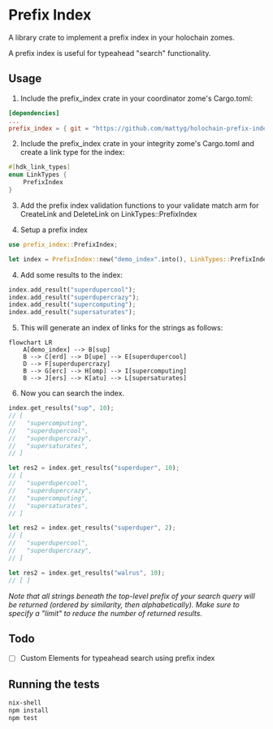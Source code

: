 # Prefix Index

A library crate to implement a prefix index in your holochain zomes.

A prefix index is useful for typeahead "search" functionality.

## Usage

1. Include the prefix_index crate in your coordinator zome's Cargo.toml:

```toml
[dependencies]
...
prefix_index = { git = "https://github.com/mattyg/holochain-prefix-index" module = "prefix_index" }
```

2. Include the prefix_index crate in your integrity zome's Cargo.toml and create a link type for the index:
```rust
#[hdk_link_types]
enum LinkTypes {
    PrefixIndex
}
```

3. Add the prefix index validation functions to your validate match arm for CreateLink and DeleteLink on LinkTypes::PrefixIndex

3. Setup a prefix index

```rust
use prefix_index::PrefixIndex;

let index = PrefixIndex::new("demo_index".into(), LinkTypes::PrefixIndex, 3, 3)?;
```

4. Add some results to the index:
```rust
index.add_result("superdupercool");
index.add_result("superdupercrazy");
index.add_result("supercomputing");
index.add_result("supersaturates");
```

5. This will generate an index of links for the strings as follows:

```mermaid
flowchart LR
    A[demo_index] --> B[sup]
    B --> C[erd] --> D[upe] --> E[superdupercool]
    D --> F[superdupercrazy]
    B --> G[erc] --> H[omp] --> I[supercomputing]
    B --> J[ers] --> K[atu] --> L[supersaturates]
```

6. Now you can search the index.
```rust
index.get_results("sup", 10);
// [
//   "supercomputing",
//   "superdupercool",
//   "superdupercrazy",
//   "supersaturates",
// ]

let res2 = index.get_results("superduper", 10);
// [
//   "superdupercool",
//   "superdupercrazy",
//   "supercomputing",
//   "supersaturates",
// ]

let res2 = index.get_results("superduper", 2);
// [
//   "superdupercool",
//   "superdupercrazy",
// ]

let res2 = index.get_results("walrus", 10);
// [ ]
```

*Note that all strings beneath the top-level prefix of your search query will be returned (ordered by similarity, then alphabetically). Make sure to specify a "limit" to reduce the number of returned results.*

## Todo
- [ ] Custom Elements for typeahead search using prefix index 

## Running the tests

```bash
nix-shell
npm install
npm test
```
